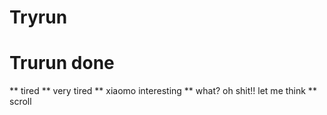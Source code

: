 # Tryrun
# Trurun done
** tired
** very tired
** xiaomo interesting
** what? oh shit!! let me think
** scroll
